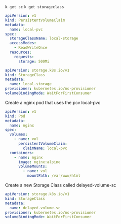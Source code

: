 `k get sc`
`k get storageclass`

```yaml
apiVersion: v1
kind: PersistentVolumeClaim
metadata:
  name: local-pvc
spec:
  storageClassName: local-storage 
  accessModes:
    - ReadWriteOnce
  resources:
    requests:
      storage: 500Mi
```


```yaml
apiVersion: storage.k8s.io/v1
kind: StorageClass
metadata:
  name: local-storage
provisioner: kubernetes.io/no-provisioner
volumeBindingMode: WaitForFirstConsumer
```
Create a nginx pod that uses the pcv local-pvc

```yaml
apiVersion: v1
kind: Pod
metadata:
  name: nginx
spec:
  volumes:
    - name: vol
      persistentVolumeClaim:
        claimName: local-pvc
  containers:
    - name: nginx
      image: nginx:alpine
      volumeMounts:
        - name: vol
          mountPath: /var/www/html
```
Create a new Storage Class called delayed-volume-sc
```yaml
apiVersion: storage.k8s.io/v1
kind: StorageClass
metadata:
  name: delayed-volume-sc
provisioner: kubernetes.io/no-provisioner
volumeBindingMode: WaitForFirstConsumer
```
